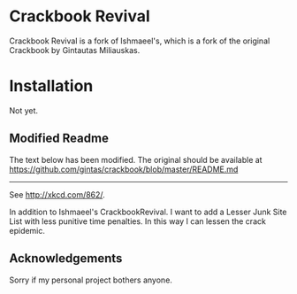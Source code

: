 Crackbook Revival
=================

Crackbook Revival is a fork of Ishmaeel's, which is a fork of the original Crackbook by Gintautas Miliauskas.

Installation
============

Not yet.

Modified Readme
---------------

The text below has been modified. The original should be available at
<https://github.com/gintas/crackbook/blob/master/README.md>

---

See <http://xkcd.com/862/>.

In addition to Ishmaeel's CrackbookRevival. I want to add a Lesser Junk Site List with less punitive time penalties.
In this way I can lessen the crack epidemic.



Acknowledgements
----------------

Sorry if my personal project bothers anyone.
